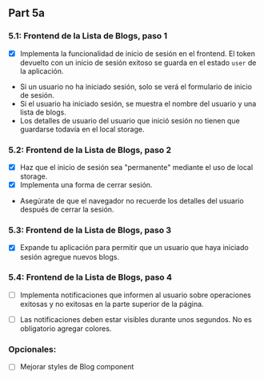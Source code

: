 ## Part 5a

### 5.1: Frontend de la Lista de Blogs, paso 1
- [x] Implementa la funcionalidad de inicio de sesión en el frontend. El token devuelto con un inicio de sesión exitoso se guarda en el estado `user` de la aplicación.

- Si un usuario no ha iniciado sesión, solo se verá el formulario de inicio de sesión.
- Si el usuario ha iniciado sesión, se muestra el nombre del usuario y una lista de blogs.
- Los detalles de usuario del usuario que inició sesión no tienen que guardarse todavía en el local storage.

### 5.2: Frontend de la Lista de Blogs, paso 2

- [x] Haz que el inicio de sesión sea "permanente" mediante el uso de local storage.
- [x] Implementa una forma de cerrar sesión.
- Asegúrate de que el navegador no recuerde los detalles del usuario después de cerrar la sesión.

### 5.3: Frontend de la Lista de Blogs, paso 3

- [x] Expande tu aplicación para permitir que un usuario que haya iniciado sesión agregue nuevos blogs.

### 5.4: Frontend de la Lista de Blogs, paso 4

- [ ] Implementa notificaciones que informen al usuario sobre operaciones exitosas y no exitosas en la parte superior de la página.
- [ ] Las notificaciones deben estar visibles durante unos segundos. No es obligatorio agregar colores.


### Opcionales: 
- [ ] Mejorar styles de Blog component